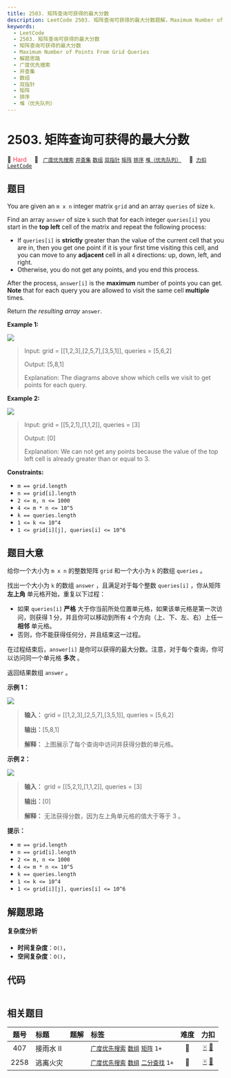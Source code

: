 ```yaml
---
title: 2503. 矩阵查询可获得的最大分数
description: LeetCode 2503. 矩阵查询可获得的最大分数题解，Maximum Number of Points From Grid Queries，包含解题思路、复杂度分析以及完整的 JavaScript 代码实现。
keywords:
  - LeetCode
  - 2503. 矩阵查询可获得的最大分数
  - 矩阵查询可获得的最大分数
  - Maximum Number of Points From Grid Queries
  - 解题思路
  - 广度优先搜索
  - 并查集
  - 数组
  - 双指针
  - 矩阵
  - 排序
  - 堆（优先队列）
---
```


# 2503. 矩阵查询可获得的最大分数

🔴 <font color=#ff334b>Hard</font>&emsp; 🔖&ensp; [`广度优先搜索`](/tag/breadth-first-search.md) [`并查集`](/tag/union-find.md) [`数组`](/tag/array.md) [`双指针`](/tag/two-pointers.md) [`矩阵`](/tag/matrix.md) [`排序`](/tag/sorting.md) [`堆（优先队列）`](/tag/heap-priority-queue.md)&emsp; 🔗&ensp;[`力扣`](https://leetcode.cn/problems/maximum-number-of-points-from-grid-queries) [`LeetCode`](https://leetcode.com/problems/maximum-number-of-points-from-grid-queries)

## 题目

You are given an `m x n` integer matrix `grid` and an array `queries` of size
`k`.

Find an array `answer` of size `k` such that for each integer `queries[i]` you
start in the **top left** cell of the matrix and repeat the following process:

  * If `queries[i]` is **strictly** greater than the value of the current cell that you are in, then you get one point if it is your first time visiting this cell, and you can move to any **adjacent** cell in all `4` directions: up, down, left, and right.
  * Otherwise, you do not get any points, and you end this process.

After the process, `answer[i]` is the **maximum** number of points you can
get. **Note** that for each query you are allowed to visit the same cell
**multiple** times.

Return _the resulting array_ `answer`.



**Example 1:**

![](https://assets.leetcode.com/uploads/2022/10/19/yetgriddrawio.png)

> Input: grid = [[1,2,3],[2,5,7],[3,5,1]], queries = [5,6,2]
> 
> Output: [5,8,1]
> 
> Explanation: The diagrams above show which cells we visit to get points for each query.

**Example 2:**

![](https://assets.leetcode.com/uploads/2022/10/20/yetgriddrawio-2.png)

> Input: grid = [[5,2,1],[1,1,2]], queries = [3]
> 
> Output: [0]
> 
> Explanation: We can not get any points because the value of the top left cell is already greater than or equal to 3.

**Constraints:**

  * `m == grid.length`
  * `n == grid[i].length`
  * `2 <= m, n <= 1000`
  * `4 <= m * n <= 10^5`
  * `k == queries.length`
  * `1 <= k <= 10^4`
  * `1 <= grid[i][j], queries[i] <= 10^6`


## 题目大意

给你一个大小为 `m x n` 的整数矩阵 `grid` 和一个大小为 `k` 的数组 `queries` 。

找出一个大小为 `k` 的数组 `answer` ，且满足对于每个整数 `queries[i]` ，你从矩阵 **左上角** 单元格开始，重复以下过程：

  * 如果 `queries[i]` **严格** 大于你当前所处位置单元格，如果该单元格是第一次访问，则获得 1 分，并且你可以移动到所有 `4` 个方向（上、下、左、右）上任一 **相邻** 单元格。
  * 否则，你不能获得任何分，并且结束这一过程。

在过程结束后，`answer[i]` 是你可以获得的最大分数。注意，对于每个查询，你可以访问同一个单元格 **多次** 。

返回结果数组 `answer` 。



**示例 1：**

![](https://assets.leetcode.com/uploads/2022/10/19/yetgriddrawio.png)

> 
> 
> 
> 
> 
> **输入：** grid = [[1,2,3],[2,5,7],[3,5,1]], queries = [5,6,2]
> 
> **输出：**[5,8,1]
> 
> **解释：** 上图展示了每个查询中访问并获得分数的单元格。

**示例 2：**

![](https://assets.leetcode.com/uploads/2022/10/20/yetgriddrawio-2.png)

> 
> 
> 
> 
> 
> **输入：** grid = [[5,2,1],[1,1,2]], queries = [3]
> 
> **输出：**[0]
> 
> **解释：** 无法获得分数，因为左上角单元格的值大于等于 3 。
> 
> 



**提示：**

  * `m == grid.length`
  * `n == grid[i].length`
  * `2 <= m, n <= 1000`
  * `4 <= m * n <= 10^5`
  * `k == queries.length`
  * `1 <= k <= 10^4`
  * `1 <= grid[i][j], queries[i] <= 10^6`


## 解题思路

#### 复杂度分析

- **时间复杂度**：`O()`，
- **空间复杂度**：`O()`，

## 代码

```javascript

```

## 相关题目

<!-- prettier-ignore -->
| 题号 | 标题 | 题解 | 标签 | 难度 | 力扣 |
| :------: | :------ | :------: | :------ | :------: | :------: |
| 407 | 接雨水 II |  |  [`广度优先搜索`](/tag/breadth-first-search.md) [`数组`](/tag/array.md) [`矩阵`](/tag/matrix.md) `1+` | 🔴 | [🀄️](https://leetcode.cn/problems/trapping-rain-water-ii) [🔗](https://leetcode.com/problems/trapping-rain-water-ii) |
| 2258 | 逃离火灾 |  |  [`广度优先搜索`](/tag/breadth-first-search.md) [`数组`](/tag/array.md) [`二分查找`](/tag/binary-search.md) `1+` | 🔴 | [🀄️](https://leetcode.cn/problems/escape-the-spreading-fire) [🔗](https://leetcode.com/problems/escape-the-spreading-fire) |